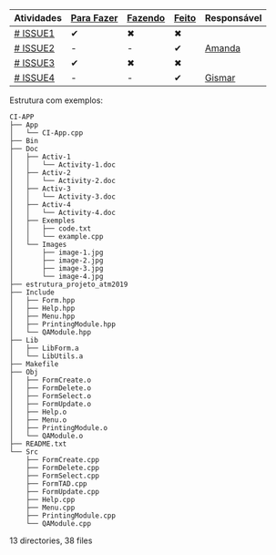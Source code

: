 Atividades   |   [Para Fazer](https://github.com/aceiro/atm_2019/issues?q=is%3Aissue+is%3Aopen+label%3ATODO)  |      [Fazendo](https://github.com/aceiro/atm_2019/issues?q=is%3Aissue+is%3Aopen+label%3ADOING)       |          [Feito](https://github.com/aceiro/atm_2019/labels/DONE)        | Responsável
-- | - | - | - | -
[# ISSUE1](https://github.com/aceiro/atm_2019/issues/1) | ✔ | ✖ | ✖ | 
[# ISSUE2](https://github.com/aceiro/atm_2019/issues/2) | - | - | ✔ | [Amanda](https://github.com/manddynhaa)
[# ISSUE3](https://github.com/aceiro/atm_2019/issues/3) | ✔ | ✖ | ✖ | 
[# ISSUE4](https://github.com/aceiro/atm_2019/issues/4) | - | - | ✔ | [Gismar](https://github.com/gismarb)

Estrutura com exemplos:
```
CI-APP
├── App
│   └── CI-App.cpp
├── Bin
├── Doc
│   ├── Activ-1
│   │   └── Activity-1.doc
│   ├── Activ-2
│   │   └── Activity-2.doc
│   ├── Activ-3
│   │   └── Activity-3.doc
│   ├── Activ-4
│   │   └── Activity-4.doc
│   ├── Exemples
│   │   ├── code.txt
│   │   └── example.cpp
│   └── Images
│       ├── image-1.jpg
│       ├── image-2.jpg
│       ├── image-3.jpg
│       └── image-4.jpg
├── estrutura_projeto_atm2019
├── Include
│   ├── Form.hpp
│   ├── Help.hpp
│   ├── Menu.hpp
│   ├── PrintingModule.hpp
│   └── QAModule.hpp
├── Lib
│   ├── LibForm.a
│   └── LibUtils.a
├── Makefile
├── Obj
│   ├── FormCreate.o
│   ├── FormDelete.o
│   ├── FormSelect.o
│   ├── FormUpdate.o
│   ├── Help.o
│   ├── Menu.o
│   ├── PrintingModule.o
│   └── QAModule.o
├── README.txt
└── Src
    ├── FormCreate.cpp
    ├── FormDelete.cpp
    ├── FormSelect.cpp
    ├── FormTAD.cpp
    ├── FormUpdate.cpp
    ├── Help.cpp
    ├── Menu.cpp
    ├── PrintingModule.cpp
    └── QAModule.cpp
```
13 directories, 38 files
